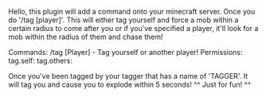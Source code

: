 Hello, this plugin will add a command onto your minecraft server.
Once you do '/tag [player]'. This will either tag yourself and force a mob within a certain radius to come after you or if you've specified a player, it'll look for a mob within the radius of them and chase them!

Commands:
  /tag [Player] - Tag yourself or another player!
Permissions:
  tag.self:
  tag.others:

Once you've been tagged by your tagger that has a name of 'TAGGER'. It will tag you and cause you to explode within 5 seconds!
^^ Just for fun! ^^
